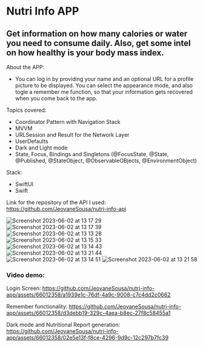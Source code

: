# Nutri Info APP

## Get information on how many calories or water you need to consume daily. Also, get some intel on how healthy is your body mass index.

About the APP:
* You can log in by providing your name and an optional URL for a profile picture to be displayed. You can select the appearance mode, and also togle a remember me function, so that your information gets recovered when you come back to the app. 

Topics covered:
* Coordinator Pattern with Navigation Stack
* MVVM
* URLSession and Result for the Network Layer
* UserDefaults
* Dark and Light mode
* State, Focus, Bindings and Singletons (@FocusState, @State, @Published, @StateObject, @ObservableOBjects, @EnvironmentObject)

Stack:
* SwiftUI
* Swift

Link for the repository of the API I used: https://github.com/JeovaneSousa/nutri-info-api

![Screenshot 2023-06-02 at 13 17 29](https://github.com/JeovaneSousa/nutri-info-app/assets/66012358/c44224e6-a342-4570-aad9-740e5a822db3)
![Screenshot 2023-06-02 at 13 17 39](https://github.com/JeovaneSousa/nutri-info-app/assets/66012358/3255f27c-5d6f-473a-b0fb-1ff6c3328d2b)
![Screenshot 2023-06-02 at 13 13 28](https://github.com/JeovaneSousa/nutri-info-app/assets/66012358/0891ec0c-af5f-45c2-ab86-1c565f8306d0)
![Screenshot 2023-06-02 at 13 15 33](https://github.com/JeovaneSousa/nutri-info-app/assets/66012358/a6405e1d-8ef2-4101-9b76-1e66b6e6d39d)
![Screenshot 2023-06-02 at 13 14 43](https://github.com/JeovaneSousa/nutri-info-app/assets/66012358/ee799652-05a1-4abc-a918-f485f9e3a487)
![Screenshot 2023-06-02 at 13 21 44](https://github.com/JeovaneSousa/nutri-info-app/assets/66012358/b5f46375-6b87-40b0-b604-33e2e8cf39f7)
![Screenshot 2023-06-02 at 13 14 51](https://github.com/JeovaneSousa/nutri-info-app/assets/66012358/53e6e9d1-4299-4093-be83-a1b1322e1faf)
![Screenshot 2023-06-02 at 13 21 58](https://github.com/JeovaneSousa/nutri-info-app/assets/66012358/3e786e87-e57c-44cd-8587-98f5e04d88a6)

### Video demo:

Login Screen:
https://github.com/JeovaneSousa/nutri-info-app/assets/66012358/a1939e1c-76df-4a9c-9008-c7c4dd2c0662

Remember functionality:
https://github.com/JeovaneSousa/nutri-info-app/assets/66012358/d3debb19-329c-4aea-b8ec-27f8c58455a1

Dark mode and Nutritional Report generation:
https://github.com/JeovaneSousa/nutri-info-app/assets/66012358/02e5e13f-f8ce-4296-9d9c-12c297b7fc39
